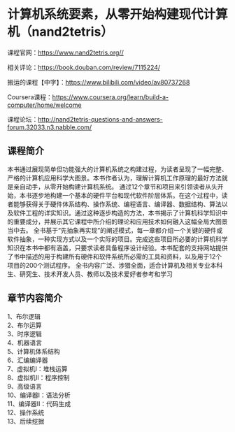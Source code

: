 # 计算机系统要素，从零开始构建现代计算机（nand2tetris）
课程官网：https://www.nand2tetris.org//

相关评论：https://book.douban.com/review/7115224/

搬运的课程【中字】：https://www.bilibili.com/video/av80737268

Coursera课程：https://www.coursera.org/learn/build-a-computer/home/welcome

课程论坛：http://nand2tetris-questions-and-answers-forum.32033.n3.nabble.com/
## 课程简介
本书通过展现简单但功能强大的计算机系统之构建过程，为读者呈现了一幅完整、严格的计算机应用科学大图景。本书作者认为，理解计算机工作原理的最好方法就是亲自动手，从零开始构建计算机系统。 通过12个章节和项目来引领读者从头开始，本书逐步地构建一个基本的硬件平台和现代软件阶层体系。在这个过程中，读者能够获得关于硬件体系结构、操作系统、编程语言、编译器、数据结构、算法以及软件工程的详实知识。通过这种逐步构造的方法，本书揭示了计算机科学知识中的重要成分，并展示其它课程中所介绍的理论和应用技术如何融入这幅全局大图景当中去。
全书基于“先抽象再实现”的阐述模式，每一章都介绍一个关键的硬件或软件抽象，一种实现方式以及一个实际的项目。完成这些项目所必要的计算机科学知识在本书中都有涵盖，只要求读者具备程序设计经验。本书配套的支持网站提供了书中描述的用于构建所有硬件和软件系统所必需的工具和资料，以及用于12个项目的200个测试程序。
全书内容广泛、涉猎全面，适合计算机及相关专业本科生、研究生、技术开发人员、教师以及技术爱好者参考和学习
## 章节内容简介
1、布尔逻辑<br/>
2、布尔运算<br/>
3、时序逻辑<br/>
4、机器语言<br/>
5、计算机体系结构<br/>
6、汇编编译器<br/>
7、虚拟机I：堆栈运算<br/>
8、虚拟机II：程序控制<br/>
9、高级语言<br/>
10、编译器I：语法分析<br/>
11、编译器II：代码生成<br/>
12、操作系统<br/>
13、后续挖掘
